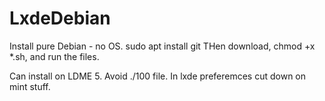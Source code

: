 # LxdeDebian
Install pure Debian - no OS.
sudo apt install git
THen download, chmod +x *.sh, and run the files.

Can install on LDME 5.  Avoid ./100 file.  In lxde preferemces cut down on mint stuff. 
